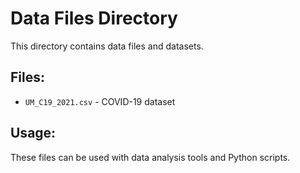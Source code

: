 # Data Files Directory

This directory contains data files and datasets.

## Files:
- `UM_C19_2021.csv` - COVID-19 dataset

## Usage:
These files can be used with data analysis tools and Python scripts.
